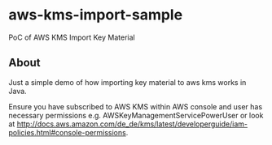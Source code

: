 # aws-kms-import-sample
PoC of AWS KMS Import Key Material

## About

Just a simple demo of how importing key material to aws kms works in Java.

Ensure you have subscribed to AWS KMS within AWS console and user has necessary permissions e.g. AWSKeyManagementServicePowerUser or look at http://docs.aws.amazon.com/de_de/kms/latest/developerguide/iam-policies.html#console-permissions.